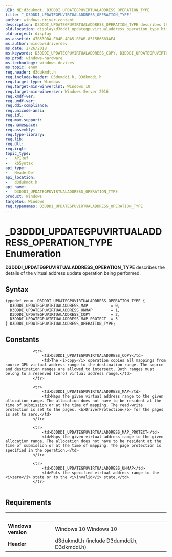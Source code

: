 ```yaml
---
UID: NE:d3dukmdt._D3DDDI_UPDATEGPUVIRTUALADDRESS_OPERATION_TYPE
title: "_D3DDDI_UPDATEGPUVIRTUALADDRESS_OPERATION_TYPE"
author: windows-driver-content
description: D3DDDI_UPDATEGPUVIRTUALADDRESS_OPERATION_TYPE describes the details of the virtual address update operation being performed.
old-location: display\d3dddi_updategpuvirtualaddress_operation_type.htm
old-project: display
ms.assetid: 47B53DDA-E04B-4DA5-BEAB-8515B6683AE4
ms.author: windowsdriverdev
ms.date: 2/26/2018
ms.keywords: D3DDDI_UPDATEGPUVIRTUALADDRESS_COPY, D3DDDI_UPDATEGPUVIRTUALADDRESS_MAP, D3DDDI_UPDATEGPUVIRTUALADDRESS_MAP_PROTECT, D3DDDI_UPDATEGPUVIRTUALADDRESS_OPERATION_TYPE, D3DDDI_UPDATEGPUVIRTUALADDRESS_OPERATION_TYPE enumeration [Display Devices], D3DDDI_UPDATEGPUVIRTUALADDRESS_UNMAP, _D3DDDI_UPDATEGPUVIRTUALADDRESS_OPERATION_TYPE, d3dukmdt/D3DDDI_UPDATEGPUVIRTUALADDRESS_COPY, d3dukmdt/D3DDDI_UPDATEGPUVIRTUALADDRESS_MAP, d3dukmdt/D3DDDI_UPDATEGPUVIRTUALADDRESS_MAP_PROTECT, d3dukmdt/D3DDDI_UPDATEGPUVIRTUALADDRESS_OPERATION_TYPE, d3dukmdt/D3DDDI_UPDATEGPUVIRTUALADDRESS_UNMAP, display.d3dddi_updategpuvirtualaddress_operation_type
ms.prod: windows-hardware
ms.technology: windows-devices
ms.topic: enum
req.header: d3dukmdt.h
req.include-header: D3dumddi.h, D3dkmddi.h
req.target-type: Windows
req.target-min-winverclnt: Windows 10
req.target-min-winversvr: Windows Server 2016
req.kmdf-ver: 
req.umdf-ver: 
req.ddi-compliance: 
req.unicode-ansi: 
req.idl: 
req.max-support: 
req.namespace: 
req.assembly: 
req.type-library: 
req.lib: 
req.dll: 
req.irql: 
topic_type:
-	APIRef
-	kbSyntax
api_type:
-	HeaderDef
api_location:
-	d3dukmdt.h
api_name:
-	D3DDDI_UPDATEGPUVIRTUALADDRESS_OPERATION_TYPE
product: Windows
targetos: Windows
req.typenames: D3DDDI_UPDATEGPUVIRTUALADDRESS_OPERATION_TYPE
---
```


# _D3DDDI_UPDATEGPUVIRTUALADDRESS_OPERATION_TYPE Enumeration
<b>D3DDDI_UPDATEGPUVIRTUALADDRESS_OPERATION_TYPE</b> describes the  details of the virtual address update operation being performed.

## Syntax
````
typedef enum _D3DDDI_UPDATEGPUVIRTUALADDRESS_OPERATION_TYPE { 
  D3DDDI_UPDATEGPUVIRTUALADDRESS_MAP          = 0,
  D3DDDI_UPDATEGPUVIRTUALADDRESS_UNMAP        = 1,
  D3DDDI_UPDATEGPUVIRTUALADDRESS_COPY         = 2,
  D3DDDI_UPDATEGPUVIRTUALADDRESS_MAP_PROTECT  = 3
} D3DDDI_UPDATEGPUVIRTUALADDRESS_OPERATION_TYPE;
````

## Constants

<table>
            
                <tr>
                    <td>D3DDDI_UPDATEGPUVIRTUALADDRESS_COPY</td>
                    <td>The <i>copy</i> operation copies all mappings from source GPU virtual address range to the destination range. The source and destination ranges are allowed to intersect. Both ranges must belong to a reserved (zero) virtual address range.</td>
                </tr>
            
                <tr>
                    <td>D3DDDI_UPDATEGPUVIRTUALADDRESS_MAP</td>
                    <td>Maps the given virtual address range to the given allocation range. The allocation does not have to be resident at the time of submission or at the time of mapping. The read-write protection is set to the pages. <b>DriverProtection</b> for the pages is set to zero.</td>
                </tr>
            
                <tr>
                    <td>D3DDDI_UPDATEGPUVIRTUALADDRESS_MAP_PROTECT</td>
                    <td>Maps the given virtual address range to the given allocation range. The allocation does not have to be resident at the time of submission or at the time of mapping. The page protection is specified in the operation.</td>
                </tr>
            
                <tr>
                    <td>D3DDDI_UPDATEGPUVIRTUALADDRESS_UNMAP</td>
                    <td>Puts the specified virtual address range to the <i>zero</i> state or to the <i>invalid</i> state.</td>
                </tr>
</table>


## Requirements
| &nbsp; | &nbsp; |
| ---- |:---- |
| **Windows version** | Windows 10 Windows 10 |
| **Header** | d3dukmdt.h (include D3dumddi.h, D3dkmddi.h) |